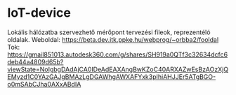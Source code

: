 # IoT-device
Lokális hálózatba szervezhető mérőpont tervezési fileok, reprezentéló oldalak.
Weboldal:
https://beta.dev.itk.ppke.hu/webprog/~orbba2/fooldal
Tok:
https://gmail851013.autodesk360.com/g/shares/SH919a0QTf3c32634dcfc6deb44a4809d65b?viewState=NoIgbgDAdAjCA0IDeAdEAXAngBwKZoC40ARXAZwEsBzAOzXjQEMyzd1C0YAzGAJgBMAzLgDGAWhgAWXAFYxk3pIhiAHJJEr5ATgBGO-o0mSAbCJha0AXxABdIA
